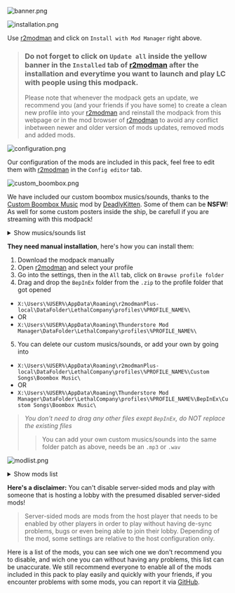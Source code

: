 ![banner.png](https://raw.githubusercontent.com/SKAREZ/FREAKS-Modpack/2.4.4/resources/img/banner.png)

![installation.png](https://raw.githubusercontent.com/SKAREZ/FREAKS-Modpack/2.4.4/resources/img/installation.png)

Use [r2modman](https://thunderstore.io/c/lethal-company/p/ebkr/r2modman/) and click on `Install with Mod Manager` right above.

> ### Do not forget to click on `Update all` inside the yellow banner in the `Installed` tab of [r2modman](https://thunderstore.io/c/lethal-company/p/ebkr/r2modman/) after the installation and everytime you want to launch and play LC with people using this modpack.
> Please note that whenever the modpack gets an update, we recommend you (and your friends if you have some) to create a clean new profile into your [r2modman](https://thunderstore.io/c/lethal-company/p/ebkr/r2modman/) and reinstall the modpack from this webpage or in the mod browser of [r2modman](https://thunderstore.io/c/lethal-company/p/ebkr/r2modman/) to avoid any conflict inbetween newer and older version of mods updates, removed mods and added mods.

![configuration.png](https://raw.githubusercontent.com/SKAREZ/FREAKS-Modpack/2.4.4/resources/img/configuration.png)

Our configuration of the mods are included in this pack, feel free to edit them with [r2modman](https://thunderstore.io/c/lethal-company/p/ebkr/r2modman/) in the `Config editor` tab.

![custom_boombox.png](https://raw.githubusercontent.com/SKAREZ/FREAKS-Modpack/2.4.4/resources/img/custom_boombox.png)

We have included our custom boombox musics/sounds, thanks to the [Custom Boombox Music](https://thunderstore.io/c/lethal-company/p/Steven/Custom_Boombox_Music/) mod by [DeadlyKitten](https://github.com/DeadlyKitten). Some of them can be **NSFW**! As well for some custom posters inside the ship, be carefull if you are streaming with this modpack!

<details>
  <summary>Show musics/sounds list</summary>

+ [0bpm.mp3](https://audio.jukehost.co.uk/V2izPe5uZdrXXQMUG3JwWkIa47EiP708)
+ [1992-CRX.mp3](https://audio.jukehost.co.uk/irLjOq50HV5N46pWsQhhg2jNqvvOCKPR)
+ [Ah-ca-nn.mp3](https://audio.jukehost.co.uk/Vc1CXnt7s10t9A6Qb20NQHnvdZSCDAuy) (VOLUME WARNING)
+ [BAIXO.mp3](https://audio.jukehost.co.uk/i72fNIGUlkEyTl3OQ1vrdJnV1bZGcjMY)
+ [Chef.mp3](https://audio.jukehost.co.uk/KsEyEeVqy2MlzEXk8qEocuAYi38m1cO5)
+ [Did-you-pray-today.mp3](https://audio.jukehost.co.uk/LQCjys93TgTPrmAR7cevgHcqwLVabCsC)
+ [Earrape.mp3](https://audio.jukehost.co.uk/7IAT6tVXAlF5zusOby1ZckTz2nCRUL0G) (VOLUME WARNING)
+ [Everlong.mp3](https://audio.jukehost.co.uk/oqZF4xLJBhzKmwk8aryqzA4YgxydXJ1y)
+ [Farfadet-maléfique.mp3](https://audio.jukehost.co.uk/6gPldMOl23TCPeG06JsSC6qYEqfOTccp)
+ [Fortnite-battle-pass.mp3](https://audio.jukehost.co.uk/on7zieh4TSylOPAFoEJccnYmGWcp40si) (VOLUME WARNING)
+ [Francis-Saussice.mp3](https://audio.jukehost.co.uk/eFBT2iKKbuxIDjUP38TPexdC8coTUcX1) (VOLUME WARNING)
+ [Gay-ou-hétéro.mp3](https://audio.jukehost.co.uk/qoMozZQK2biBW0Y8xxRntLqMuIPqZvA4)
+ [help_urself.mp3](https://audio.jukehost.co.uk/GuKJIPv6J8VRlrpKJdXb9WaffqpwLlYy)
+ [jena-lee-mkX.mp3](https://audio.jukehost.co.uk/bGwlc9xcJhTweUzD4sApRtBZvTPmPdVq)
+ [Jester.mp3](https://audio.jukehost.co.uk/2Ffv1oLrKTVXdMXs2LyvsHa1QUDrP4ZC)
+ [JE-SUIS-MUSIK.mp3](https://audio.jukehost.co.uk/jpE6iSm1cAz3u1kOqQmlWf3sowtgP2ol)
+ [Le-chocolat-ou-les-noirs.mp3](https://audio.jukehost.co.uk/gxZ4T4tBSeHoprBsTGHHDYhtaZ3MJLob)
+ [Les-demons-de-minuit.mp3](https://audio.jukehost.co.uk/JI1klYKFPfktvsrvJZP0ZpSIjbRUNPaF)
+ [look-alike.mp3](https://audio.jukehost.co.uk/xtoPNnkRpmXpn87chafmtCl0ugICTvtv)
+ [M2LT.mp3](https://audio.jukehost.co.uk/c5sN9emtVaUIZeqFqsMjbYDhJEhZM8fk)
+ [Mal-au-ventre.mp3](https://audio.jukehost.co.uk/AoZGxfNPlRCk3qVpN3dD69GEq5DIZmuy)
+ [Metal-pipe.mp3](https://audio.jukehost.co.uk/xxMxhhkFMtQa9vVuzZfDvxNzDOIZY71U) (VOLUME WARNING)
+ [MONEY-ON-THE-DASH.mp3](https://audio.jukehost.co.uk/IYWzzoW12vSA4mNYyXNjAiYkN0swKvHF)
+ [Offline-!.mp3](https://audio.jukehost.co.uk/u3b3OSgQXWFXll3Rob166tK9jHzO3P61)
+ [Psychotic.mp3](https://audio.jukehost.co.uk/hzru5En5fP5JAV5EQrQDYBQ93RO0TIjs)
+ [Ta-gueule.mp3](https://audio.jukehost.co.uk/Gh4jlAjVLRhbenEyLmyMhxuOsKvMBYZt) (VOLUME WARNING)
+ [Tekno.mp3](https://audio.jukehost.co.uk/v2c4puIPAc58HRo8NGuXD4JhhQhvlPoi) (VOLUME WARNING)
+ [The-Spectre.mp3](https://audio.jukehost.co.uk/FXXHNom9n5e042TOEdaksMvD1xpayF4z)
+ [Thomas.mp3](https://audio.jukehost.co.uk/6aWAhbcgjx3RLveWulCNDW1l9LTgJ6Ld) (VOLUME WARNING)
+ [vivienne-westwood.mp3](https://audio.jukehost.co.uk/8dnZ14IVJPUBjkoP41P9Q7K7xCHlLFKV)
+ [WASTE.mp3](https://audio.jukehost.co.uk/MZ9WUsaVcCDfxP3XPgwvZkXniWdn5T0k)

</details>

**They need manual installation**, here's how you can install them:

1. Download the modpack manually
2. Open [r2modman](https://thunderstore.io/c/lethal-company/p/ebkr/r2modman/) and select your profile
3. Go into the settings, then in the `All` tab, click on `Browse profile folder`
4. Drag and drop the `BepInEx` folder from the `.zip` to the profile folder that got opened
  + `X:\Users\%USER%\AppData\Roaming\r2modmanPlus-local\DataFolder\LethalCompany\profiles\%PROFILE_NAME%\`
  + OR
  + `X:\Users\%USER%\AppData\Roaming\Thunderstore Mod Manager\DataFolder\LethalCompany\profiles\%PROFILE_NAME%\`
5. You can delete our custom musics/sounds, or add your own by going into
  + `X:\Users\%USER%\AppData\Roaming\r2modmanPlus-local\DataFolder\LethalCompany\profiles\%PROFILE_NAME%\Custom Songs\Boombox Music\`
  + OR
  + `X:\Users\%USER%\AppData\Roaming\Thunderstore Mod Manager\DataFolder\LethalCompany\profiles\%PROFILE_NAME%\BepInEx\Custom Songs\Boombox Music\`

> *You don't need to drag any other files exept `BepInEx`, do NOT replace the existing files*
>> You can add your own custom musics/sounds into the same folder patch as above, needs be an `.mp3` or `.wav`

![modlist.png](https://raw.githubusercontent.com/SKAREZ/FREAKS-Modpack/2.4.4/resources/img/modlist.png)


<details>
  <summary>Show mods list</summary>

### `🟢 Yes` `🔴 No` `⚡ Host Need`
|Mod Name|Disableable|
|:--------|:--------:|
|[LC_API](https://thunderstore.io/c/lethal-company/p/2018/LC_API/)|🔴|
|[VoiceHUD](https://thunderstore.io/c/lethal-company/p/5Bit/VoiceHUD/)|🟢|
|[FPSSpectate](https://thunderstore.io/c/lethal-company/p/5Bit/FPSSpectate/)|🟢|
|[LethalConfig](https://thunderstore.io/c/lethal-company/p/AinaVT/LethalConfig/)|🟢|
|[DiscountAlert](https://thunderstore.io/c/lethal-company/p/akechii/DiscountAlert/)|🟢|
|[SpectateEnemies](https://thunderstore.io/c/lethal-company/p/AllToasters/SpectateEnemies/)|🔴⚡|
|[LateCompany](https://thunderstore.io/c/lethal-company/p/anormaltwig/LateCompany/)|🔴⚡|
|[Backrooms](https://thunderstore.io/c/lethal-company/p/Backrooms/Backrooms/)|🔴⚡|
|[BepInExPack](https://thunderstore.io/c/lethal-company/p/BepInEx/BepInExPack/)|🔴|
|[LCBetterClock](https://thunderstore.io/c/lethal-company/p/BlueAmulet/LCBetterClock/)|🟢|
|[FixRPCLag](https://thunderstore.io/c/lethal-company/p/Bobbie/FixRPCLag/)|🟢|
|[CustomTranslatorCharLimit](https://thunderstore.io/c/lethal-company/p/boring/CustomTranslatorCharLimit/)|🔴⚡|
|[MasterKey](https://thunderstore.io/c/lethal-company/p/boxofbiscuits97/MasterKey/)|🔴⚡|
|[KarmaForBeingAnnoying](https://thunderstore.io/c/lethal-company/p/CTMods/KarmaForBeingAnnoying/)|🔴⚡|
|[MoreItems](https://thunderstore.io/c/lethal-company/p/Drakorle/MoreItems/)|🔴⚡|
|[EladsHUD](https://thunderstore.io/c/lethal-company/p/EladNLG/EladsHUD/)|🟢|
|[Coroner](https://thunderstore.io/c/lethal-company/p/EliteMasterEric/Coroner/)|🔴⚡|
|[LethalLib](https://thunderstore.io/c/lethal-company/p/Evaisa/LethalLib/)|🔴⚡|
|[HookGenPatcher](https://thunderstore.io/c/lethal-company/p/Evaisa/HookGenPatcher/)|🔴⚡|
|[LethalThings](https://thunderstore.io/c/lethal-company/p/Evaisa/LethalThings/)|🔴⚡|
|[LethalPosters](https://thunderstore.io/c/lethal-company/p/femboytv/LethalPosters/)|🟢|
|[DetailedScan](https://thunderstore.io/c/lethal-company/p/fivetoofive/DetailedScan/)|🔴⚡|
|[ReservedFlashlightSlot](https://thunderstore.io/c/lethal-company/p/FlipMods/ReservedFlashlightSlot/)|🔴⚡|
|[ReservedWalkieSlot](https://thunderstore.io/c/lethal-company/p/FlipMods/ReservedWalkieSlot/)|🔴⚡|
|[HotbarPlus](https://thunderstore.io/c/lethal-company/p/FlipMods/HotbarPlus/)|🔴⚡|
|[ReservedItemSlotCore](https://thunderstore.io/c/lethal-company/p/FlipMods/ReservedItemSlotCore/)|🔴⚡|
|[ObjectVolumeController](https://thunderstore.io/c/lethal-company/p/FlipMods/ObjectVolumeController/)|🟢|
|[FasterItemDropship](https://thunderstore.io/c/lethal-company/p/FlipMods/FasterItemDropship/)|🔴⚡|
|[MoreBlood](https://thunderstore.io/c/lethal-company/p/FlipMods/MoreBlood/)|🟢|
|[LetMeLookDown](https://thunderstore.io/c/lethal-company/p/FlipMods/LetMeLookDown/)|🔴|
|[TooManyEmotes](https://thunderstore.io/c/lethal-company/p/FlipMods/TooManyEmotes/)|🔴|
|[SuitsPlus](https://thunderstore.io/c/lethal-company/p/FREAKS/SuitsPlus/)|🟢|
|[Hold_Scan_Button](https://thunderstore.io/c/lethal-company/p/FutureSavior/Hold_Scan_Button/)|🟢|
|[Boombox_Sync_Fix](https://thunderstore.io/c/lethal-company/p/FutureSavior/Boombox_Sync_Fix/)|🔴|
|[ScannablePlayerItems](https://thunderstore.io/c/lethal-company/p/Graze/ScannablePlayerItems/)|🟢|
|[SuitSaver](https://thunderstore.io/c/lethal-company/p/Hexnet111/SuitSaver/)|🟢|
|[MaskedEnemyOverhaul](https://thunderstore.io/c/lethal-company/p/HomelessGinger/MaskedEnemyOverhaul/)|🔴⚡|
|[Diversity](https://thunderstore.io/c/lethal-company/p/IntegrityChaos/Diversity/)|🔴⚡|
|[Corporate_Restructure](https://thunderstore.io/c/lethal-company/p/Jamil/Corporate_Restructure/)|🟢|
|[NeedyCats](https://thunderstore.io/c/lethal-company/p/Jordo/NeedyCats/)|🔴⚡|
|[GamblingMachineAtTheCompany](https://thunderstore.io/c/lethal-company/p/JunLethalCompanyGamblingMachineAtTheCompany/)|🔴⚡|
|[InfiniteEmote](https://thunderstore.io/c/lethal-company/p/KlutzyBubbles/InfiniteEmote/)|🔴|
|[DissonanceLagFix](https://thunderstore.io/c/lethal-company/p/linkoid/DissonanceLagFix/)|🟢|
|[Lategame_Upgrades](https://thunderstore.io/c/lethal-company/p/malco/Lategame_Upgrades/)|🔴⚡|
|[BuyableShotgun](https://thunderstore.io/c/lethal-company/p/MegaPiggy/BuyableShotgun/)|🔴⚡|
|[BuyableShotgunShells](https://thunderstore.io/c/lethal-company/p/MegaPiggy/BuyableShotgunShells/)|🔴⚡|
|[PushCompany](https://thunderstore.io/c/lethal-company/p/Midge/PushCompany/)|🔴⚡|
|[JumpDelayPatch](https://thunderstore.io/c/lethal-company/p/monkes_mods/JumpDelayPatch/)|🔴|
|[HidePlayerNames](https://thunderstore.io/c/lethal-company/p/Monkeytype/HidePlayerNames/)|🔴|
|[HideChat](https://thunderstore.io/c/lethal-company/p/Monkeytype/HideChat/)|🟢|
|[EnhancedRadarBooster](https://thunderstore.io/c/lethal-company/p/MrHydralisk/EnhancedRadarBooster/)|🔴⚡|
|[TerminalApi](https://thunderstore.io/c/lethal-company/p/NotAtomicBomb/TerminalApi/)|🔴|
|[MoreCompany](https://thunderstore.io/c/lethal-company/p/notnotnotswipez/MoreCompany/)|🔴⚡|
|[IntroTweaks](https://thunderstore.io/c/lethal-company/p/Owen3H/IntroTweaks/)|🟢|
|[Runtime_Netcode_Patcher](https://thunderstore.io/c/lethal-company/p/Ozone/Runtime_Netcode_Patcher/)|🔴|
|[BepInUtils](https://thunderstore.io/c/lethal-company/p/Ozone/BepInUtils/)|🔴|
|[BetterItemScan](https://thunderstore.io/c/lethal-company/p/PopleZoo/BetterItemScan/)|🟢|
|[EnhancedSpectator](https://thunderstore.io/c/lethal-company/p/PXC/EnhancedSpectator/)|🔴|
|[MirrorDecor](https://thunderstore.io/c/lethal-company/p/quackandcheese/MirrorDecor/)|🔴⚡|
|[Helmet_Cameras](https://thunderstore.io/c/lethal-company/p/RickArg/Helmet_Cameras/)|🟢|
|[FOV_Adjust](https://thunderstore.io/c/lethal-company/p/Rozebud/FOV_Adjust/)|🟢|
|[Skinwalkers](https://thunderstore.io/c/lethal-company/p/RugbugRedfern/Skinwalkers/)|🟢|
|[InputUtils](https://thunderstore.io/c/lethal-company/p/Rune580/LethalCompany_InputUtils/)|🔴|
|[Buy_Any_Ship_Decoration](https://thunderstore.io/c/lethal-company/p/Sant5050/Buy_Any_Ship_Decoration/)|🔴⚡|
|[Permanent_Ladder](https://thunderstore.io/c/lethal-company/p/Silvercore/Permanent_Ladder/)|🔴⚡|
|[More_Emotes](https://thunderstore.io/c/lethal-company/p/Sligili/More_Emotes/)|🔴|
|[HDLethalCompany](https://thunderstore.io/c/lethal-company/p/Sligili/HDLethalCompany/)|🟢|
|[Custom_Boombox_Music](https://thunderstore.io/c/lethal-company/p/Steven/Custom_Boombox_Music/)|🟢|
|[YippeeMod](https://thunderstore.io/c/lethal-company/p/sunnobunno/YippeeMod/)|🟢|
|[AlwaysHearActiveTalkies](https://thunderstore.io/c/lethal-company/p/Suskitech/AlwaysHearActiveWalkies/)|🟢|
|[HideModList](https://thunderstore.io/c/lethal-company/p/Sv_Matt/HideModList/)|🟢|
|[BetterSprayPaint](https://thunderstore.io/c/lethal-company/p/taffyko/BetterSprayPaint/)|🔴⚡|
|[CoilHeadStare](https://thunderstore.io/c/lethal-company/p/TwinDimensionalProductions/CoilHeadStare/)|🟢|
|[TooManySuits](https://thunderstore.io/c/lethal-company/p/Verity/TooManySuits/)|🟢|
|[Mimics](https://thunderstore.io/c/lethal-company/p/x753/Mimics/)|🔴⚡|
|[More_Suits](https://thunderstore.io/c/lethal-company/p/x753/More_Suits/)|🟢|
|[PathfindingLagFix](https://thunderstore.io/c/lethal-company/p/Zaggy1024/PathfindingLagFix/)|🔴⚡|

</details>

**Here's a disclaimer:** You can't disable server-sided mods and play with someone that is hosting a lobby with the presumed disabled server-sided mods!

> Server-sided mods are mods from the host player that needs to be enabled by other players in order to play without having de-sync problems, bugs or even being able to join their lobby. Depending of the mod, some settings are relative to the host configuration only.

Here is a list of the mods, you can see wich one we don't recommend you to disable, and wich one you can without having any problems, this list can be unaccurate. We still recommend everyone to enable all of the mods included in this pack to play easily and quickly with your friends, if you encounter problems with some mods, you can report it via [GitHub](https://github.com/SKAREZ/FREAKS-Modpack/issues).

